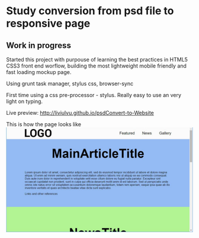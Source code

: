 # Study conversion from psd file to responsive page

## Work in progress

Started this project with purpouse of learning the best practices in HTML5 CSS3 front end worflow, building the most lightweight mobile friendly and fast loading mockup page.

Using grunt task manager, stylus css, browser-sync

First time using a css pre-processor - stylus. Really easy to use an very light on typing.

Live preview:
http://liviulvu.github.io/psdConvert-to-Website

This is how the page looks like
![image](https://raw.githubusercontent.com/LiviuLvu/liviulvu.github.io/master/psdConvert-to-Website/preview.jpg)


